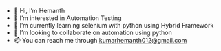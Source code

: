 - 👋 Hi, I’m Hemanth
- 👀 I’m interested in Automation Testing
- 🌱 I’m currently learning selenium with python using Hybrid Framework
- 💞️ I’m looking to collaborate on automation using python
- 📫 You can reach me through kumarhemanth012@gmail.com



<!---
hemz10/hemz10 is a ✨ special ✨ repository because its `README.md` (this file) appears on your GitHub profile.
You can click the Preview link to take a look at your changes.
--->
